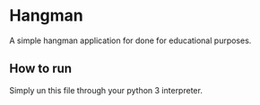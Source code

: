 # Hangman
A simple hangman application for done for educational purposes.
## How to run
Simply un this file through your python 3 interpreter.
